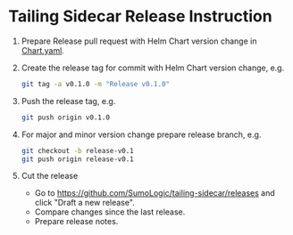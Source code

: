# Tailing Sidecar Release Instruction

1. Prepare Release pull request with Helm Chart version change in [Chart.yaml](../helm/tailing-sidecar-operator/Chart.yaml).

1. Create the release tag for commit with Helm Chart version change, e.g.

   ```bash
   git tag -a v0.1.0 -m "Release v0.1.0"
   ```

1. Push the release tag, e.g.

   ```bash
   git push origin v0.1.0
   ```

1. For major and minor version change prepare release branch, e.g.

    ```bash
    git checkout -b release-v0.1
    git push origin release-v0.1
    ```

1. Cut the release

   - Go to https://github.com/SumoLogic/tailing-sidecar/releases and click "Draft a new release".
   - Compare changes since the last release.
   - Prepare release notes.
